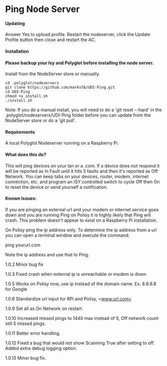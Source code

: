 # Ping Node Server

#### Updating

Answer Yes to upload profile. Restart the nodeserver, click the Update Profile button then close and restart the AC.

#### Installation

#### Please backup your Isy and Polyglot before installing the node server.

Install from the NodeServer store or manually.

    cd .polyglot/nodeservers
    git clone https://github.com/markv58/UDI-Ping.git
    cd UDI-Ping
    chmod +x install.sh
    ./install.sh

Note: If you do a manual install, you will need to do a 'git reset --hard' in the .polyglot/nodeservers/UDI-Ping folder before you can update from the NodeServer store or do a 'git pull'.

#### Requirements

A local Polyglot Nodeserver running on a Raspberry Pi.

#### What does this do?

This will ping devices on your lan or a .com. If a device does not respond it will be reported as In Fault until it hits 5 faults and then it's reported as Off Network. You can keep tabs on your devices, router, modem, internet connection, etc. and program an ISY controlled switch to cycle Off then On to reset the device or send yourself a notification.

#### Known Issues:

If you are pinging an external url and your modem or internet service goes down and you are running Ping on Polisy it is highly likely that Ping will crash. This problem doesn't appear to exist on a Raspberry Pi installation.

On Polisy ping the ip address only. To determine the ip address from a url you can open a terminal window and execute the command:

ping yoururl.com

Note the ip address and use that to Ping.

1.0.2 Minor bug fix

1.0.3 Fixed crash when external ip is unreachable or modem is down

1.0.5 Works on Polisy now, use ip instead of the domain name. Ex. 8.8.8.8 for Google

1.0.8 Standardize url input for RPi and Polisy, <www.url.com>

1.0.9 Set all as On Network on restart.

1.0.10 Increased missed pings to 1440 max instead of 5, Off network count still 5 missed pings.

1.0.11 Better error handling.

1.0.12 Fixed a bug that would not show Scanning True after setting to off. Added extra debug logging option.

1.0.13 Minor bug fix.
